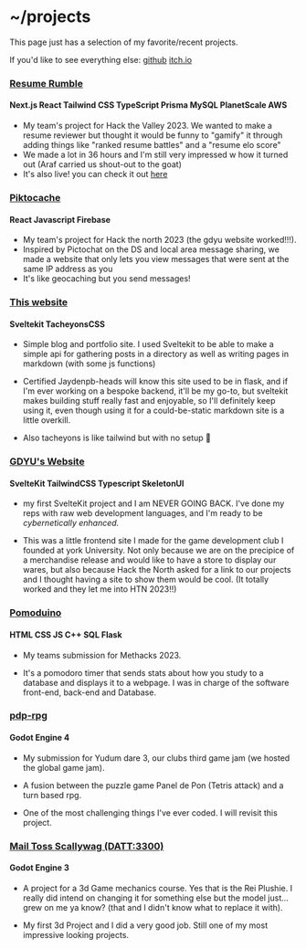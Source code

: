 # ~/projects

This page just has a selection of my favorite/recent projects.

If you'd like to see everything else:
<a href="https://github.com/JUB-Yoush/" target="_blank" >github</a>
<a href="https://yoush.itch.io/" target="_blank" >itch.io</a>

### <a href="https://github.com/JUB-Yoush/ResumeRumble" target="_blank" >Resume Rumble</a>
#### Next.js React Tailwind CSS TypeScript Prisma MySQL PlanetScale AWS
- My team's project for Hack the Valley 2023. We wanted to make a resume reviewer but thought it would be funny to "gamify" it through adding things like "ranked resume battles" and a "resume elo score"  
- We made a lot in 36 hours and I'm still very impressed w how it turned out (Araf carried us shout-out to the goat)
- It's also live! you can check it out [here](https://www.getemployedin.tech/)


### <a href="https://github.com/JUB-Yoush/Piktocache" target="_blank" >Piktocache</a>
#### React Javascript Firebase
- My team's project for Hack the north 2023 (the gdyu website worked!!!).
- Inspired by Pictochat on the DS and local area message sharing, we made a website that only lets you view messages that were sent at the same IP address as you
- It's like geocaching but you send messages!

### <a href="https://github.com/JUB-Yoush/home" target="_blank" >This website</a>
#### Sveltekit TacheyonsCSS
- Simple blog and portfolio site. I used Sveltekit to be able to make a simple api for gathering posts in a directory as well as writing pages in markdown (with some js functions)

- Certified Jaydenpb-heads will know this site used to be in flask, and if I'm ever working on a bespoke backend, it'll be my go-to, but sveltekit makes building stuff really fast and enjoyable, so I'll definitely keep using it, even though using it for a could-be-static markdown site is a little overkill.

- Also tacheyons is like tailwind but with no setup 🦧

###  <a href="https://github.com/JUB-Yoush/gdyu-site" target="_blank" >GDYU's Website</a>
#### SvelteKit TailwindCSS Typescript SkeletonUI
- my first SvelteKit project and I am NEVER GOING BACK. I've done my reps with raw web development languages, and I'm ready to be *cybernetically enhanced.*

- This was a little frontend site I made for the game development club I founded at york University. Not only because we are on the precipice of a merchandise release and would like to have a store to display our wares, but also because Hack the North asked for a link to our projects and I thought having a site to show them would be cool. (It totally worked and they let me into HTN 2023!!)

### <a href="https://github.com/JUB-Yoush/methacks23" target="_blank" >Pomoduino</a>
#### HTML CSS JS C++ SQL Flask
- My teams submission for Methacks 2023.

- It's a pomodoro timer that sends stats about how you study to a database and displays it to a webpage. I was in charge of the software front-end, back-end and Database. 

### <a href="https://yoush.itch.io/pdp-rpg" target="_blank" >pdp-rpg</a>
#### Godot Engine 4
- My submission for Yudum dare 3, our clubs third game jam (we hosted the global game jam).

- A fusion between the puzzle game Panel de Pon (Tetris attack) and a turn based rpg.

- One of the most challenging things I've ever coded. I will revisit this project.

### <a href="https://yoush.itch.io/mts" target="_blank" >Mail Toss Scallywag (DATT:3300) </a>
#### Godot Engine 3
- A project for a 3d Game mechanics course. Yes that is the Rei Plushie. I really did intend on changing it for something else but the model just... grew on me ya know? (that and I didn't know what to replace it with).

- My first 3d Project and I did a very good job. Still one of my most impressive looking projects.



